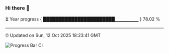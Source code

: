 ### Hi there 👋

⏳ Year progress { ███████████████████████▁▁▁▁▁▁▁ } 78.02 %

---

⏰ Updated on Sun, 12 Oct 2025 18:23:41 GMT

![Progress Bar CI](https://github.com/liununu/liununu/workflows/Progress%20Bar%20CI/badge.svg)
